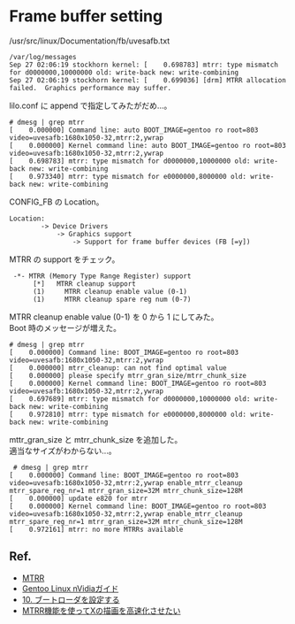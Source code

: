 
# Frame buffer setting

/usr/src/linux/Documentation/fb/uvesafb.txt


```
/var/log/messages
Sep 27 02:06:19 stockhorn kernel: [    0.698783] mtrr: type mismatch for d0000000,10000000 old: write-back new: write-combining
Sep 27 02:06:19 stockhorn kernel: [    0.699036] [drm] MTRR allocation failed.  Graphics performance may suffer.
```

lilo.conf に append で指定してみたがだめ...。

```
# dmesg | grep mtrr
[    0.000000] Command line: auto BOOT_IMAGE=gentoo ro root=803 video=uvesafb:1680x1050-32,mtrr:2,ywrap
[    0.000000] Kernel command line: auto BOOT_IMAGE=gentoo ro root=803 video=uvesafb:1680x1050-32,mtrr:2,ywrap
[    0.698783] mtrr: type mismatch for d0000000,10000000 old: write-back new: write-combining
[    0.973340] mtrr: type mismatch for e0000000,8000000 old: write-back new: write-combining
```

CONFIG_FB の Location。

```
Location:
        -> Device Drivers
            -> Graphics support
                -> Support for frame buffer devices (FB [=y])
```

MTRR の support をチェック。

```
 -*- MTRR (Memory Type Range Register) support
      [*]   MTRR cleanup support
      (1)     MTRR cleanup enable value (0-1)
      (1)     MTRR cleanup spare reg num (0-7)
```

MTRR cleanup enable value (0-1) を 0 から 1 にしてみた。  
Boot 時のメッセージが増えた。

```
# dmesg | grep mtrr
[    0.000000] Command line: BOOT_IMAGE=gentoo ro root=803 video=uvesafb:1680x1050-32,mtrr:2,ywrap
[    0.000000] mtrr_cleanup: can not find optimal value
[    0.000000] please specify mtrr_gran_size/mtrr_chunk_size
[    0.000000] Kernel command line: BOOT_IMAGE=gentoo ro root=803 video=uvesafb:1680x1050-32,mtrr:2,ywrap
[    0.697689] mtrr: type mismatch for d0000000,10000000 old: write-back new: write-combining
[    0.972810] mtrr: type mismatch for e0000000,8000000 old: write-back new: write-combining
```

mttr_gran_size と mtrr_chunk_size を追加した。  
適当なサイズがわからない...。


```
 # dmesg | grep mtrr
[    0.000000] Command line: BOOT_IMAGE=gentoo ro root=803 video=uvesafb:1680x1050-32,mtrr:2,ywrap enable_mtrr_cleanup mtrr_spare_reg_nr=1 mtrr_gran_size=32M mtrr_chunk_size=128M
[    0.000000] update e820 for mtrr
[    0.000000] Kernel command line: BOOT_IMAGE=gentoo ro root=803 video=uvesafb:1680x1050-32,mtrr:2,ywrap enable_mtrr_cleanup mtrr_spare_reg_nr=1 mtrr_gran_size=32M mtrr_chunk_size=128M
[    0.972161] mtrr: no more MTRRs available
```

## Ref.

* [MTRR](http://en.gentoo-wiki.com/wiki/MTRR)
* [Gentoo Linux nVidiaガイド](http://www.gentoo.org/doc/ja/nvidia-guide.xml?style=printable)
* [10. ブートローダを設定する](http://www.gentoo.org/doc/ja/handbook/handbook-amd64.xml?style=printable&part=1&chap=10)
* [MTRR機能を使ってXの描画を高速化させたい](http://www.itmedia.co.jp/help/tips/linux/l0173.html)
